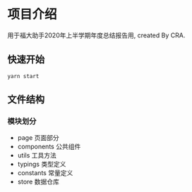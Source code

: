 # 项目介绍
用于福大助手2020年上半学期年度总结报告用, created By CRA.
## 快速开始
```
yarn start
```
## 文件结构
### 模块划分
- page 页面部分
- components 公共组件
- utils 工具方法
- typings 类型定义
- constants 常量定义
- store 数据仓库